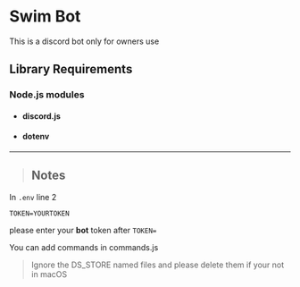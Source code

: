 # Swim Bot
This is a discord bot only for owners use
 ## Library Requirements
 ### Node.js modules
* #### discord.js
* #### dotenv
***
> ## Notes
In `.env` line 2
``` .env
TOKEN=YOURTOKEN
```
please enter your **bot** token after `TOKEN=`

You can add commands in commands.js
> Ignore the DS_STORE named files and please delete them if your not in macOS
